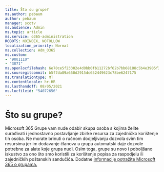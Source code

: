 ```yaml
---
title: Što su grupe?
ms.author: pebaum
author: pebaum
manager: scotv
ms.audience: Admin
ms.topic: article
ms.service: o365-administration
ROBOTS: NOINDEX, NOFOLLOW
localization_priority: Normal
ms.collection: Adm_O365
ms.custom:
- "9001110"
- "3071"
ms.openlocfilehash: 6e70ce5f23302e4d0bb0fb11272bf62b7bb68188c5b4e3905f3d25434db4737f
ms.sourcegitcommit: b5f7da89a650d2915dc652449623c78be6247175
ms.translationtype: MT
ms.contentlocale: hr-HR
ms.lasthandoff: 08/05/2021
ms.locfileid: "54072656"
---
```

# <a name="what-are-groups"></a>Što su grupe?

Microsoft 365 Grupe vam nude odabir skupa osoba s kojima želite surađivati i jednostavno postavljanje zbirke resursa za zajedničko korištenje tih osoba. Ne morate brinuti o ručnom dodjeljivanju dozvola svim tim resursima jer im dodavanje članova u grupu automatski daje dozvole potrebne za alate koje grupa nudi. Osim toga, grupe su novo i poboljšano iskustvo za ono što smo koristili za korištenje popisa za raspodjelu ili zajedničkih poštanskih sandučića.  Dodatne [informacije potražite Microsoft 365 o grupama.](https://support.office.com/article/b565caa1-5c40-40ef-9915-60fdb2d97fa2) 